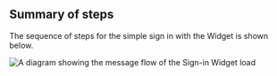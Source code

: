 
## Summary of steps

The sequence of steps for the simple sign in with the Widget is shown below.

<div class="common-image-format">

![A diagram showing the message flow of the Sign-in Widget load](/img/oie-embedded-sdk/oie-embedded-widget-go-use-case-basic-sign-on.png)

</div>

